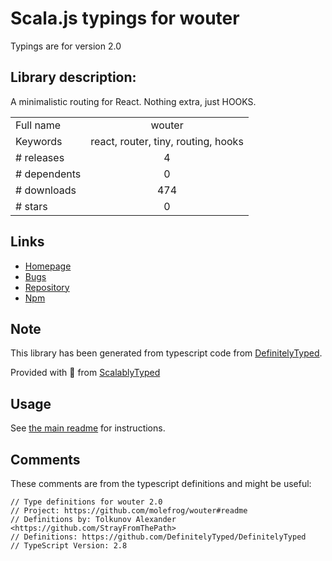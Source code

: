 
# Scala.js typings for wouter

Typings are for version 2.0

## Library description:
A minimalistic routing for React. Nothing extra, just HOOKS.

|                    |                 |
| ------------------ | :-------------: |
| Full name          | wouter |
| Keywords           | react, router, tiny, routing, hooks |
| # releases         | 4 |
| # dependents       | 0 |
| # downloads        | 474 |
| # stars            | 0 |

## Links
- [Homepage](https://github.com/molefrog/wouter#readme)
- [Bugs](https://github.com/molefrog/wouter/issues)
- [Repository](https://github.com/molefrog/wouter)
- [Npm](https://www.npmjs.com/package/wouter)
    


## Note
This library has been generated from typescript code from [DefinitelyTyped](https://definitelytyped.org).

Provided with :purple_heart: from [ScalablyTyped](https://github.com/oyvindberg/ScalablyTyped)

## Usage
See [the main readme](../../readme.md) for instructions.

## Comments

These comments are from the typescript definitions and might be useful:
```
// Type definitions for wouter 2.0
// Project: https://github.com/molefrog/wouter#readme
// Definitions by: Tolkunov Alexander <https://github.com/StrayFromThePath>
// Definitions: https://github.com/DefinitelyTyped/DefinitelyTyped
// TypeScript Version: 2.8

```

